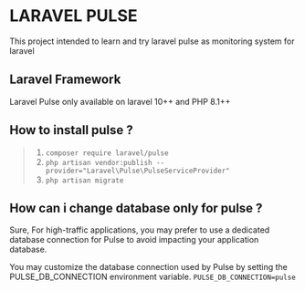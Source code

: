 # LARAVEL PULSE

This project intended to learn and try laravel pulse as monitoring system for laravel

## Laravel Framework
Laravel Pulse only available on laravel 10++ and PHP 8.1++

## How to install pulse ?
> 1. `composer require laravel/pulse`
> 2. `php artisan vendor:publish --provider="Laravel\Pulse\PulseServiceProvider"`
> 3. `php artisan migrate`

## How can i change database only for pulse ?
Sure, For high-traffic applications, you may prefer to use a dedicated database connection for Pulse to avoid impacting your application database.

You may customize the database connection used by Pulse by setting the PULSE_DB_CONNECTION environment variable.
`PULSE_DB_CONNECTION=pulse`
